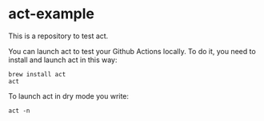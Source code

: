 # act-example

This is a repository to test act.

You can launch act to test your Github Actions locally.
To do it, you need to install and launch act in this way:

```
brew install act
act
```

To launch act in dry mode you write:

```
act -n 
```
